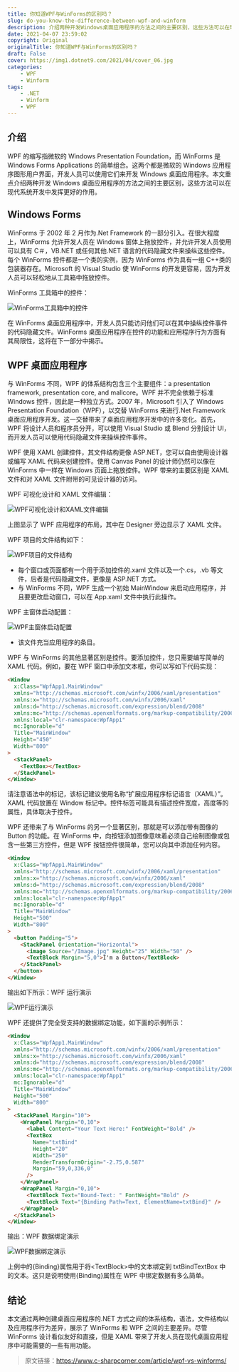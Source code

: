 ```yaml
---
title: 你知道WPF与WinForms的区别吗？
slug: do-you-know-the-difference-between-wpf-and-winform
description: 介绍两种开发Windows桌面应用程序的方法之间的主要区别，这些方法可以在现代系统开发中发挥更好的作用。
date: 2021-04-07 23:59:02
copyright: Original
originalTitle: 你知道WPF与WinForms的区别吗？
draft: False
cover: https://img1.dotnet9.com/2021/04/cover_06.jpg
categories: 
    - WPF
    - Winform
tags: 
    - .NET
    - Winform
    - WPF
---
```


## 介绍

WPF 的缩写指微软的 Windows Presentation Foundation，而 WinForms 是 Windows Forms Applications 的简单组合。这两个都是微软的 Windows 应用程序图形用户界面，开发人员可以使用它们来开发 Windows 桌面应用程序。本文重点介绍两种开发 Windows 桌面应用程序的方法之间的主要区别，这些方法可以在现代系统开发中发挥更好的作用。

## Windows Forms

WinForms 于 2002 年 2 月作为.Net Framework 的一部分引入。在很大程度上，WinForms 允许开发人员在 Windows 窗体上拖放控件，并允许开发人员使用可以具有 C＃，VB.NET 或任何其他.NET 语言的代码隐藏文件来操纵这些控件。每个 WinForms 控件都是一个类的实例，因为 WinForms 作为具有一组 C++类的包装器存在。Microsoft 的 Visual Studio 使 WinForms 的开发更容易，因为开发人员可以轻松地从工具箱中拖放控件。

WinForms 工具箱中的控件：

![WinForms工具箱中的控件](https://img1.dotnet9.com/2021/04/0601.jpg)

在 WinForms 桌面应用程序中，开发人员只能访问他们可以在其中操纵控件事件的代码隐藏文件。WinForms 桌面应用程序在控件的功能和应用程序行为方面有其局限性，这将在下一部分中揭示。

## WPF 桌面应用程序

与 WinForms 不同，WPF 的体系结构包含三个主要组件：a presentation framework, presentation core, and mallcore。WPF 并不完全依赖于标准 Windows 控件，因此是一种独立方式。2007 年，Microsoft 引入了 Windows Presentation Foundation（WPF），以交替 WinForms 来进行.Net Framework 桌面应用程序开发。这一交替带来了桌面应用程序开发中的许多变化。首先，WPF 将设计人员和程序员分开，可以使用 Visual Studio 或 Blend 分别设计 UI，而开发人员可以使用代码隐藏文件来操纵控件事件。

WPF 使用 XAML 创建控件，其文件结构更像 ASP.NET，您可以自由使用设计器或编写 XAML 代码来创建控件。使用 Canvas Panel 的设计师仍然可以像在 WinForms 中一样在 Windows 页面上拖放控件。WPF 带来的主要区别是 XAML 文件和对 XAML 文件附带的可见设计器的访问。

WPF 可视化设计和 XAML 文件编辑：

![WPF可视化设计和XAML文件编辑](https://img1.dotnet9.com/2021/04/0602.jpg)

上图显示了 WPF 应用程序的布局，其中在 Designer 旁边显示了 XAML 文件。

WPF 项目的文件结构如下：

![WPF项目的文件结构](https://img1.dotnet9.com/2021/04/0603.jpg)

- 每个窗口或页面都有一个用于添加控件的.xaml 文件以及一个.cs，.vb 等文件，后者是代码隐藏文件，更像是 ASP.NET 方式。
- 与 WinForms 不同，WPF 生成一个初始 MainWindow 来启动应用程序，并且要更改启动窗口，可以在 App.xaml 文件中执行此操作。

WPF 主窗体启动配置：

![WPF主窗体启动配置](https://img1.dotnet9.com/2021/04/0604.jpg)

- 该文件充当应用程序的条目。

WPF 与 WinForms 的其他显著区别是控件。要添加控件，您只需要编写简单的 XAML 代码。例如，要在 WPF 窗口中添加文本框，你可以写如下代码实现：

```html
<Window
  x:Class="WpfApp1.MainWindow"
  xmlns="http://schemas.microsoft.com/winfx/2006/xaml/presentation"
  xmlns:x="http://schemas.microsoft.com/winfx/2006/xaml"
  xmlns:d="http://schemas.microsoft.com/expression/blend/2008"
  xmlns:mc="http://schemas.openxmlformats.org/markup-compatibility/2006"
  xmlns:local="clr-namespace:WpfApp1"
  mc:Ignorable="d"
  Title="MainWindow"
  Height="450"
  Width="800"
>
  <StackPanel>
    <TextBox></TextBox>
  </StackPanel>
</Window>
```

请注意语法中的标记，该标记建议使用名称“扩展应用程序标记语言（XAML）”。XAML 代码放置在 Window 标记中。控件标签可能具有描述控件宽度，高度等的属性，具体取决于控件。

WPF 还带来了与 WinForms 的另一个显著区别，那就是可以添加带有图像的 Button 的功能。在 WinForms 中，向按钮添加图像意味着必须自己绘制图像或包含一些第三方控件，但是 WPF 按钮控件很简单，您可以向其中添加任何内容。

```html
<Window
  x:Class="WpfApp1.MainWindow"
  xmlns="http://schemas.microsoft.com/winfx/2006/xaml/presentation"
  xmlns:x="http://schemas.microsoft.com/winfx/2006/xaml"
  xmlns:d="http://schemas.microsoft.com/expression/blend/2008"
  xmlns:mc="http://schemas.openxmlformats.org/markup-compatibility/2006"
  xmlns:local="clr-namespace:WpfApp1"
  mc:Ignorable="d"
  Title="MainWindow"
  Height="500"
  Width="800"
>
  <button Padding="5">
    <StackPanel Orientation="Horizontal">
      <image Source="/Image.jpg" Height="25" Width="50" />
      <TextBlock Margin="5,0">I'm a Button</TextBlock>
    </StackPanel>
  </button>
</Window>
```

输出如下所示：WPF 运行演示

![WPF运行演示](https://img1.dotnet9.com/2021/04/0605.jpg)

WPF 还提供了完全受支持的数据绑定功能，如下面的示例所示：

```html
<Window
  x:Class="WpfApp1.MainWindow"
  xmlns="http://schemas.microsoft.com/winfx/2006/xaml/presentation"
  xmlns:x="http://schemas.microsoft.com/winfx/2006/xaml"
  xmlns:d="http://schemas.microsoft.com/expression/blend/2008"
  xmlns:mc="http://schemas.openxmlformats.org/markup-compatibility/2006"
  xmlns:local="clr-namespace:WpfApp1"
  mc:Ignorable="d"
  Title="MainWindow"
  Height="500"
  Width="800"
>
  <StackPanel Margin="10">
    <WrapPanel Margin="0,10">
      <label Content="Your Text Here:" FontWeight="Bold" />
      <TextBox
        Name="txtBind"
        Height="20"
        Width="250"
        RenderTransformOrigin="-2.75,0.587"
        Margin="59,0,336,0"
      />
    </WrapPanel>
    <WrapPanel Margin="0,10">
      <TextBlock Text="Bound-Text: " FontWeight="Bold" />
      <TextBlock Text="{Binding Path=Text, ElementName=txtBind}" />
    </WrapPanel>
  </StackPanel>
</Window>
```

输出：WPF 数据绑定演示

![WPF数据绑定演示](https://img1.dotnet9.com/2021/04/0606.jpg)

上例中的{Binding}属性用于将&lt;TextBlock&gt;中的文本绑定到 txtBindTextBox 中的文本。这只是说明使用{Binding}属性在 WPF 中绑定数据有多么简单。

## 结论

本文通过两种创建桌面应用程序的.NET 方式之间的体系结构，语法，文件结构以及应用程序行为差异，展示了 WinForms 和 WPF 之间的主要差异。尽管 WinForms 设计看似友好和直接，但是 XAML 带来了开发人员在现代桌面应用程序中可能需要的一些有用功能。

> 原文链接：https://www.c-sharpcorner.com/article/wpf-vs-winforms/
